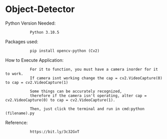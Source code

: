 # Object-Detector

Python Version Needed: 
               
               Python 3.10.5

Packages used:

               pip install opencv-python (Cv2)
               
How to Execute Application: 

               For it to function, you must have a camera inorder for it to work. 
               If camera isnt working change the cap = cv2.VideoCapture(0) to cap = cv2.VideoCapture(1)
               
               Some things can be accurately recognized, 
               therefore if the camera isn't operating, alter cap = cv2.VideoCapture(0) to cap = cv2.VideoCapture(1). 
               
               Then, just click the terminal and run in cmd:python (filename).py
               
               

Reference: 

               https://bit.ly/3c32GvT
